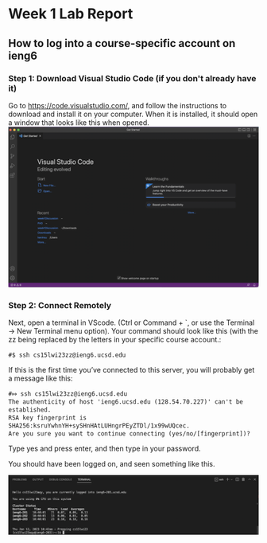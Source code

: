# Week 1 Lab Report

## How to log into a course-specific account on ieng6
### Step 1: Download Visual Studio Code (if you don't already have it)
Go to https://code.visualstudio.com/, and follow the instructions to download and install it on your computer. When it is installed, it should open a window that looks like this when opened. 
![Image](VSCODE.png)

### Step 2: Connect Remotely
Next, open a terminal in VScode. (Ctrl or Command + `, or use the Terminal → New Terminal menu option). 
Your command should look like this (with the zz being replaced by the letters in your specific course account.:
```
#$ ssh cs15lwi23zz@ieng6.ucsd.edu
```

If this is  the first time you’ve connected to this server, you will probably get a message like this:
```
#⤇ ssh cs15lwi23zz@ieng6.ucsd.edu
The authenticity of host 'ieng6.ucsd.edu (128.54.70.227)' can't be established.
RSA key fingerprint is SHA256:ksruYwhnYH+sySHnHAtLUHngrPEyZTDl/1x99wUQcec.
Are you sure you want to continue connecting (yes/no/[fingerprint])? 
```

Type yes and press enter, and then type in your password. 

You should have been logged on, and seen something like this. 

![Image](remoteconnect.png)

